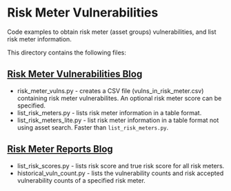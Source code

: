 # Risk Meter Vulnerabilities

Code examples to obtain risk meter (asset groups) vulnerabilities, and list risk meter information.

This directory contains the following files:

## [Risk Meter Vulnerabilities Blog](https://www.kennasecurity.com/blog/risk-meter-vulnerabilities-api/)

* risk_meter_vulns.py - creates a CSV file (vulns_in_risk_meter.csv) containing risk meter vulnerabilites. An optional risk meter score can be specified.
* list_risk_meters.py - lists risk meter information in a table format.
* list_risk_meters_lite.py - list risk meter information in a table format not using asset search. Faster than `list_risk_meters.py`.

## [Risk Meter Reports Blog](https://www.kennasecurity.com/blog/risk-meter-reports-python-api/)

* list_risk_scores.py - lists risk score and true risk score for all risk meters.
* historical_vuln_count.py - lists the vulnerability counts and risk accepted vulnerability counts of a specified risk meter.
